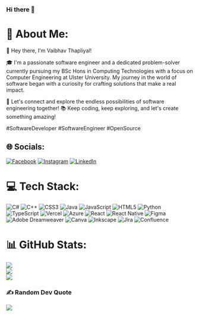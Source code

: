 ### Hi there 👋

# 💫 About Me:
👋 Hey there, I'm Vaibhav Thapliyal!

🎓 I'm a passionate software engineer and a dedicated problem-solver currently pursuing my BSc Hons in Computing Technologies with a focus on Computer Engineering at Ulster University. My journey in the world of software began with a curiosity for crafting solutions that make a real impact.

🔗 Let's connect and explore the endless possibilities of software engineering together!
📚 Keep coding, keep exploring, and let's create something amazing!

#SoftwareDeveloper #SoftwareEngineer #OpenSource


## 🌐 Socials:
[![Facebook](https://img.shields.io/badge/Facebook-%231877F2.svg?logo=Facebook&logoColor=white)](https://facebook.com/vaibhav.thapliyal.52) [![Instagram](https://img.shields.io/badge/Instagram-%23E4405F.svg?logo=Instagram&logoColor=white)](https://instagram.com/vaibhavthapliyal31) [![LinkedIn](https://img.shields.io/badge/LinkedIn-%230077B5.svg?logo=linkedin&logoColor=white)](https://linkedin.com/in/vaibhavthapliyal31) 

# 💻 Tech Stack:
![C#](https://img.shields.io/badge/c%23-%23239120.svg?style=for-the-badge&logo=c-sharp&logoColor=white) ![C++](https://img.shields.io/badge/c++-%2300599C.svg?style=for-the-badge&logo=c%2B%2B&logoColor=white) ![CSS3](https://img.shields.io/badge/css3-%231572B6.svg?style=for-the-badge&logo=css3&logoColor=white) ![Java](https://img.shields.io/badge/java-%23ED8B00.svg?style=for-the-badge&logo=java&logoColor=white) ![JavaScript](https://img.shields.io/badge/javascript-%23323330.svg?style=for-the-badge&logo=javascript&logoColor=%23F7DF1E) ![HTML5](https://img.shields.io/badge/html5-%23E34F26.svg?style=for-the-badge&logo=html5&logoColor=white) ![Python](https://img.shields.io/badge/python-3670A0?style=for-the-badge&logo=python&logoColor=ffdd54) ![TypeScript](https://img.shields.io/badge/typescript-%23007ACC.svg?style=for-the-badge&logo=typescript&logoColor=white) ![Vercel](https://img.shields.io/badge/vercel-%23000000.svg?style=for-the-badge&logo=vercel&logoColor=white) ![Azure](https://img.shields.io/badge/azure-%230072C6.svg?style=for-the-badge&logo=azure-devops&logoColor=white) ![React](https://img.shields.io/badge/react-%2320232a.svg?style=for-the-badge&logo=react&logoColor=%2361DAFB) ![React Native](https://img.shields.io/badge/react_native-%2320232a.svg?style=for-the-badge&logo=react&logoColor=%2361DAFB) 	![Figma](https://img.shields.io/badge/figma-%23F24E1E.svg?style=for-the-badge&logo=figma&logoColor=white) ![Adobe Dreamweaver](https://img.shields.io/badge/Adobe%20Dreamweaver-FF61F6.svg?style=for-the-badge&logo=Adobe%20Dreamweaver&logoColor=white) ![Canva](https://img.shields.io/badge/Canva-%2300C4CC.svg?style=for-the-badge&logo=Canva&logoColor=white) ![Inkscape](https://img.shields.io/badge/Inkscape-e0e0e0?style=for-the-badge&logo=inkscape&logoColor=080A13) ![Jira](https://img.shields.io/badge/jira-%230A0FFF.svg?style=for-the-badge&logo=jira&logoColor=white) ![Confluence](https://img.shields.io/badge/confluence-%23172BF4.svg?style=for-the-badge&logo=confluence&logoColor=white)
# 📊 GitHub Stats:
![](https://github-readme-stats.vercel.app/api?username=vaibhavthapliyalx&theme=dark&hide_border=false&include_all_commits=true&count_private=true)<br/>
![](https://github-readme-streak-stats.herokuapp.com/?user=vaibhavthapliyalx&theme=dark&hide_border=false)<br/>
![](https://github-readme-stats.vercel.app/api/top-langs/?username=vaibhavthapliyalx&theme=dark&hide_border=false&include_all_commits=true&count_private=true&layout=compact)

### ✍️ Random Dev Quote
![](https://quotes-github-readme.vercel.app/api?type=horizontal&theme=tokyonight)
  
<!-- Proudly created with GPRM ( https://gprm.itsvg.in ) -->
